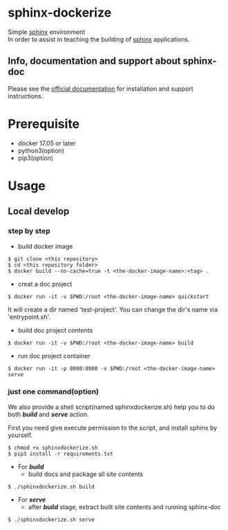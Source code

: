 # sphinx-dockerize
Simple [sphinx](https://github.com/sphinx-doc/sphinx) environment  
In order to assist in teaching the building of [sphinx](https://github.com/sphinx-doc/sphinx) applications.

## Info, documentation and support about sphinx-doc
Please see the [official documentation](https://www.sphinx-doc.org/en/master/) for installation and support instructions.  

# Prerequisite
- docker 17.05 or later
- python3(option)
- pip3(option)
# Usage
## Local develop
### step by step
- build docker image
```
$ git clone <this repository>
$ cd <this repository folder>
$ docker build --no-cache=true -t <the-docker-image-name>:<tag> .
```

- creat a doc project

```
$ ​docker run -it -v $PWD:/root <the-docker-image-name> quickstart
```

It will create a dir named 'test-project'. You can change the dir's name via 'entrypoint.sh'.

- build doc project contents

```
$ ​docker run -it -v $PWD:/root <the-docker-image-name> build
```

- run doc project container

```
$ ​docker run -it -p 8000:8000 -v $PWD:/root <the-docker-image-name> serve
```

### just one command(option)
We also provide a shell script(named sphinxdockerize.sh) help you to do both ___build___ and ___serve___ action.

First you need give execute permission to the script, and install sphinx by yourself.

```
$ chmod +x sphinxdockerize.sh
$ pip3 install -r requirements.txt
```

- For ___build___
    - build docs and package all site contents

```
$ ./sphinxdockerize.sh build
```

- For ___serve___
    - after ___build___ stage, extract built site contents and running sphinx-doc
```
$ ./sphinxdockerize.sh serve
```
